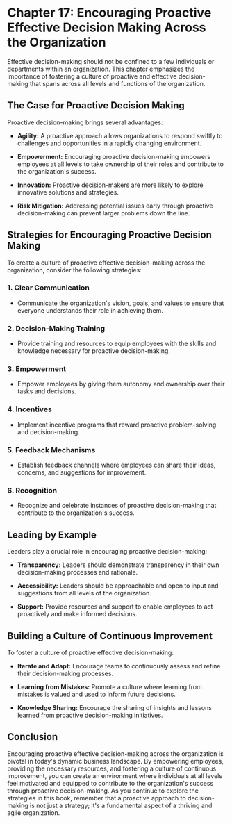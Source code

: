 Chapter 17: Encouraging Proactive Effective Decision Making Across the Organization
===================================================================================

Effective decision-making should not be confined to a few individuals or departments within an organization. This chapter emphasizes the importance of fostering a culture of proactive and effective decision-making that spans across all levels and functions of the organization.

The Case for Proactive Decision Making
--------------------------------------

Proactive decision-making brings several advantages:

* **Agility:** A proactive approach allows organizations to respond swiftly to challenges and opportunities in a rapidly changing environment.

* **Empowerment:** Encouraging proactive decision-making empowers employees at all levels to take ownership of their roles and contribute to the organization's success.

* **Innovation:** Proactive decision-makers are more likely to explore innovative solutions and strategies.

* **Risk Mitigation:** Addressing potential issues early through proactive decision-making can prevent larger problems down the line.

Strategies for Encouraging Proactive Decision Making
----------------------------------------------------

To create a culture of proactive effective decision-making across the organization, consider the following strategies:

### 1. **Clear Communication**

* Communicate the organization's vision, goals, and values to ensure that everyone understands their role in achieving them.

### 2. **Decision-Making Training**

* Provide training and resources to equip employees with the skills and knowledge necessary for proactive decision-making.

### 3. **Empowerment**

* Empower employees by giving them autonomy and ownership over their tasks and decisions.

### 4. **Incentives**

* Implement incentive programs that reward proactive problem-solving and decision-making.

### 5. **Feedback Mechanisms**

* Establish feedback channels where employees can share their ideas, concerns, and suggestions for improvement.

### 6. **Recognition**

* Recognize and celebrate instances of proactive decision-making that contribute to the organization's success.

Leading by Example
------------------

Leaders play a crucial role in encouraging proactive decision-making:

* **Transparency:** Leaders should demonstrate transparency in their own decision-making processes and rationale.

* **Accessibility:** Leaders should be approachable and open to input and suggestions from all levels of the organization.

* **Support:** Provide resources and support to enable employees to act proactively and make informed decisions.

Building a Culture of Continuous Improvement
--------------------------------------------

To foster a culture of proactive effective decision-making:

* **Iterate and Adapt:** Encourage teams to continuously assess and refine their decision-making processes.

* **Learning from Mistakes:** Promote a culture where learning from mistakes is valued and used to inform future decisions.

* **Knowledge Sharing:** Encourage the sharing of insights and lessons learned from proactive decision-making initiatives.

Conclusion
----------

Encouraging proactive effective decision-making across the organization is pivotal in today's dynamic business landscape. By empowering employees, providing the necessary resources, and fostering a culture of continuous improvement, you can create an environment where individuals at all levels feel motivated and equipped to contribute to the organization's success through proactive decision-making. As you continue to explore the strategies in this book, remember that a proactive approach to decision-making is not just a strategy; it's a fundamental aspect of a thriving and agile organization.
